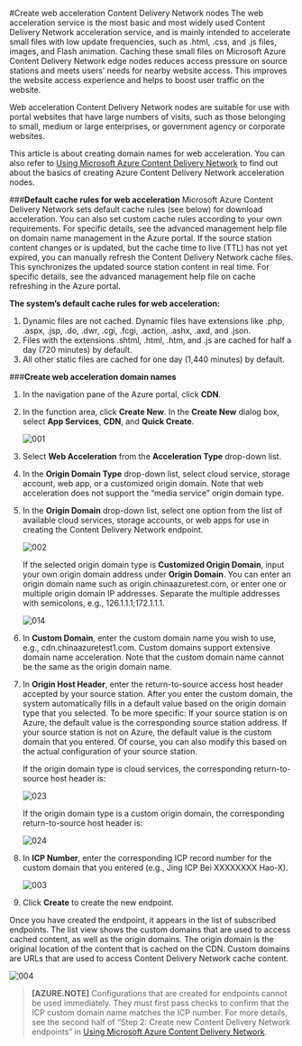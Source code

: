 <properties linkid="dev-net-common-tasks-cdn" urlDisplayName="CDN" pageTitle="Create web acceleration Azure Content Delivery nodes | Microsoft Azure" metaKeywords="Azure CDN, Azure CDN, Azure blobs, Azure caching, Azure add-ons, CDN acceleration, CDN service, mainstream CDN, Web acceleration, Web, webpage acceleration, static acceleration, cache rules, image acceleration, CDN technical documentation, CDN help files, portal website acceleration" description="Learn how to create web acceleration Content Delivery Network nodes on the Microsoft Azure portal, and learn about default caching rules for these nodes." metaCanonical="" services="" documentationCenter=".NET" title="" authors="" solutions="" manager="" editor="" />
<tags ms.service="cdn"
    ms.date=""
    wacn.date="11/27/2015"
    />

#Create web acceleration Content Delivery Network nodes
The web acceleration service is the most basic and most widely used Content Delivery Network acceleration service, and is mainly intended to accelerate small files with low update frequencies, such as .html, .css, and .js files, images, and Flash animation. Caching these small files on Microsoft Azure Content Delivery Network edge nodes reduces access pressure on source stations and meets users’ needs for nearby website access. This improves the website access experience and helps to boost user traffic on the website.

Web acceleration Content Delivery Network nodes are suitable for use with portal websites that have large numbers of visits, such as those belonging to small, medium or large enterprises, or government agency or corporate websites.

This article is about creating domain names for web acceleration. You can also refer to [Using Microsoft Azure Content Delivery Network](http://www.windowsazure.cn/documentation/articles/cdn-how-to-use/) to find out about the basics of creating Azure Content Delivery Network acceleration nodes.

###**Default cache rules for web acceleration**
Microsoft Azure Content Delivery Network sets default cache rules (see below) for download acceleration. You can also set custom cache rules according to your own requirements. For specific details, see the advanced management help file on domain name management in the Azure portal. If the source station content changes or is updated, but the cache time to live (TTL) has not yet expired, you can manually refresh the Content Delivery Network cache files. This synchronizes the updated source station content in real time. For specific details, see the advanced management help file on cache refreshing in the Azure portal.

**The system’s default cache rules for web acceleration:**

1. Dynamic files are not cached. Dynamic files have extensions like .php, .aspx, .jsp, .do, .dwr, .cgi, .fcgi, .action, .ashx, .axd, and .json.
2. Files with the extensions .shtml, .html, .htm, and .js are cached for half a day (720 minutes) by default. 
3. All other static files are cached for one day (1,440 minutes) by default.

###**Create web acceleration domain names**

1. In the navigation pane of the Azure portal, click **CDN**.
2. In the function area, click **Create New**. In the **Create New** dialog box, select **App Services**, **CDN**, and **Quick Create**.

    ![001](./media/cdn-doc/001.png)

3. Select **Web Acceleration** from the **Acceleration Type** drop-down list.
4. In the **Origin Domain Type** drop-down list, select cloud service, storage account, web app, or a customized origin domain. Note that web acceleration does not support the “media service” origin domain type.
5. In the **Origin Domain** drop-down list, select one option from the list of available cloud services, storage accounts, or web apps for use in creating the Content Delivery Network endpoint.

    ![002](./media/cdn-doc/002.png)
    
    If the selected origin domain type is **Customized Origin Domain**, input your own origin domain address under **Origin Domain**. You can enter an origin domain name such as origin.chinaazuretest.com, or enter one or multiple origin domain IP addresses. Separate the multiple addresses with semicolons, e.g., 126.1.1.1;172.1.1.1.

    ![014](./media/cdn-doc/014.png)

6. In **Custom Domain**, enter the custom domain name you wish to use, e.g., cdn.chinaazuretest1.com. Custom domains support extensive domain name acceleration. Note that the custom domain name cannot be the same as the origin domain name.
7. In **Origin Host Header**, enter the return-to-source access host header accepted by your source station. After you enter the custom domain, the system automatically fills in a default value based on the origin domain type that you selected. To be more specific: If your source station is on Azure, the default value is the corresponding source station address. If your source station is not on Azure, the default value is the custom domain that you entered. Of course, you can also modify this based on the actual configuration of your source station.
    
    If the origin domain type is cloud services, the corresponding return-to-source host header is:

    ![023](./media/cdn-doc/023.png)
    
    If the origin domain type is a custom origin domain, the corresponding return-to-source host header is:

    ![024](./media/cdn-doc/024.png)

8. In **ICP Number**, enter the corresponding ICP record number for the custom domain that you entered (e.g., Jing ICP Bei XXXXXXXX Hao-X).

    ![003](./media/cdn-doc/003.png)

9. Click **Create** to create the new endpoint.

Once you have created the endpoint, it appears in the list of subscribed endpoints. The list view shows the custom domains that are used to access cached content, as well as the origin domains. The origin domain is the original location of the content that is cached on the CDN. Custom domains are URLs that are used to access Content Delivery Network cache content.

   ![004](./media/cdn-doc/004.png)

>**[AZURE.NOTE]** Configurations that are created for endpoints cannot be used immediately. They must first pass checks to confirm that the ICP custom domain name matches the ICP number. For more details, see the second half of “Step 2: Create new Content Delivery Network endpoints” in [Using Microsoft Azure Content Delivery Network](http://www.windowsazure.cn/documentation/articles/cdn-how-to-use/).

<!---HONumber=CDN_1201_2015-->
